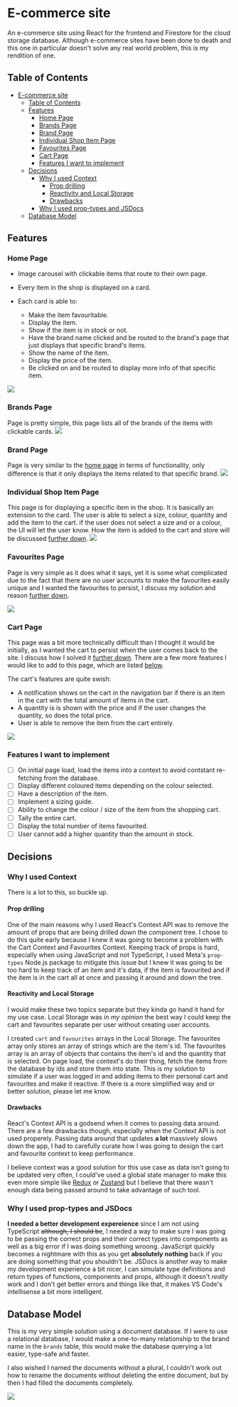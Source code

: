 # E-commerce site

An e-commerce site using React for the frontend and Firestore for the cloud storage database. Although e-commerce sites have been done to death and this one in particular doesn't solve any real world problem, this is my rendition of one.

## Table of Contents

- [E-commerce site](#e-commerce-site)
  - [Table of Contents](#table-of-contents)
  - [Features](#features)
    - [Home Page](#home-page)
    - [Brands Page](#brands-page)
    - [Brand Page](#brand-page)
    - [Individual Shop Item Page](#individual-shop-item-page)
    - [Favourites Page](#favourites-page)
    - [Cart Page](#cart-page)
    - [Features I want to implement](#features-i-want-to-implement)
  - [Decisions](#decisions)
    - [Why I used Context](#why-i-used-context)
      - [Prop drilling](#prop-drilling)
      - [Reactivity and Local Storage](#reactivity-and-local-storage)
      - [Drawbacks](#drawbacks)
    - [Why I used prop-types and JSDocs](#why-i-used-prop-types-and-jsdocs)
  - [Database Model](#database-model)

## Features

### Home Page

- Image carousel with clickable items that route to their own page.
- Every item in the shop is displayed on a card.
- Each card is able to:

  - Make the item favouritable.
  - Display the item.
  - Show if the item is in stock or not.
  - Have the brand name clicked and be routed to the brand's page that just displays that specific brand's items.
  - Show the name of the item.
  - Display the price of the item.
  - Be clicked on and be routed to display more info of that specific item.

![](public/assets/home.png)

### Brands Page

Page is pretty simple, this page lists all of the brands of the items with clickable cards.
![](public/assets/brands.png)

### Brand Page

Page is very similar to the [home page](#home-page) in terms of functionality, only difference is that it only displays the items related to that specific brand.
![](public/assets/brand-page.png)

### Individual Shop Item Page

This page is for displaying a specific item in the shop. It is basically an extension to the card. The user is able to select a size, colour, quantity and add the item to the cart. if the user does not select a size and or a colour, the UI will let the user know. How the item is added to the cart and store will be discussed [further down](#why-i-used-context).
![](public/assets/item.png)

### Favourites Page

Page is very simple as it does what it says, yet it is some what complicated due to the fact that there are no user accounts to make the favourites easily unique and I wanted the favourites to persist, I discuss my solution and reason [further down](#why-i-used-context).

![](public/assets/favourites.png)

### Cart Page

This page was a bit more technically difficult than I thought it would be initially, as I wanted the cart to persist when the user comes back to the site. I discuss how I solved it [further down](#why-i-used-context). There are a few more features I would like to add to this page, which are listed [below](#features-i-want-to-implement).

The cart's features are quite swish:

- A notification shows on the cart in the navigation bar if there is an item in the cart with the total amount of items in the cart.
- A quantity is is shown with the price and if the user changes the quantity, so does the total price.
- User is able to remove the item from the cart entirely.

![](public/assets/cart.png)

### Features I want to implement

- [ ] On initial page load, load the items into a context to avoid contstant re-fetching from the database.
- [ ] Display different coloured items depending on the colour selected.
- [ ] Have a description of the item.
- [ ] Implement a sizing guide.
- [ ] Ability to change the colour / size of the item from the shopping cart.
- [ ] Tally the entire cart.
- [ ] Display the total number of items favourited.
- [ ] User cannot add a higher quantity than the amount in stock.

## Decisions

### Why I used Context

There is a lot to this, so buckle up.

#### Prop drilling

One of the main reasons why I used React's Context API was to remove the amount of props that are being drilled down the component tree. I chose to do this quite early because I knew it was going to become a problem with the Cart Context and Favourites Context. Keeping track of props is hard, especially when using JavaScript and not TypeScript, I used Meta's `prop-types` Node.js package to mitigate this issue but I knew it was going to be too hard to keep track of an item and it's data, if the item is favourited and if the item is in the cart all at once and passing it around and down the tree.

#### Reactivity and Local Storage

I would make these two topics separate but they kinda go hand it hand for my use case. Local Storage was _in my opinion_ the best way I could keep the cart and favourites separate per user without creating user accounts.

I created `cart` and `favourites` arrays in the Local Storage. The favourites array only stores an array of strings which are the item's id. The favourites array is an array of objects that contains the item's id and the quantity that is selected. On page load, the context's do their thing, fetch the items from the database by ids and store them into state. This is my solution to simulate if a user was logged in and adding items to their personal cart and favourites and make it reactive. If there is a more simplified way and or better solution, please let me know.

#### Drawbacks

React's Context API is a godsend when it comes to passing data around. There are a few drawbacks though, especially when the Context API is not used properely. Passing data around that updates **a lot** massively slows down the app, I had to carefully curate how I was going to design the cart and favourite context to keep performance.

I believe context was a good solution for this use case as data isn't going to be updated very often, I could've used a global state manager to make this even more simple like [Redux](https://redux.js.org/) or [Zustand](https://zustand-demo.pmnd.rs/) but I believe that there wasn't enough data being passed around to take advantage of such tool.

### Why I used prop-types and JSDocs

**I needed a better development expereience** since I am not using TypeScript ~~although, I should be~~, I needed a way to make sure I was going to be passing the correct props and their correct types into components as well as a big error if I was doing something wroong. JavaScript quickly becomes a nightmare with this as you get **absolutely nothing** back if you are doing something that you shouldn't be. JSDocs is another way to make my development experience a bit nicer, I can simulate type definitions and return types of functions, components and props, although it doesn't _really_ work and I don't get better errors and things like that, it makes VS Code's intellisense a bit more intelligent.

## Database Model

This is my very simple solution using a document database. If I were to use a relational database, I would make a one-to-many relationship to the brand name in the `brands` table, this would make the database querying a lot easier, type-safe and faster.

I also wished I named the documents without a plural, I couldn't work out how to rename the documents without deleting the entire document, but by then I had filled the documents completely.

![](public/assets/firestore-database-model.png)

